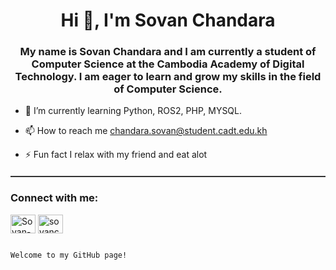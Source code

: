 <h1 align="center">Hi 👋, I'm Sovan Chandara</h1>
<h3 align="center">My name is Sovan Chandara and I am currently a student of Computer Science at the Cambodia Academy of Digital Technology. I am eager to learn and grow my skills in the field of Computer Science.</h3>


- 🌱 I’m currently learning Python, ROS2, PHP, MYSQL.

- 📫 How to reach me chandara.sovan@student.cadt.edu.kh

- ⚡️ Fun fact I relax with my friend and eat alot

<hr style="height:2px; border:none; color:#333; background-color:#333; margin-top: 20px; margin-bottom: 20px;">

<h3 align="left">Connect with me:</h3>
<!-- <a href="https://twitter.com/sovathmonioudom" target="blank"><img align="center" src="https://raw.githubusercontent.com/rahuldkjain/github-profile-readme-generator/master/src/images/icons/Social/twitter.svg" alt="Sovan-Chandara" height="30" width="40" /></a> -->
<a href="https://kh.linkedin.com/in/sovan-chandara-700ab9270" target="blank"><img align="center" src="https://raw.githubusercontent.com/rahuldkjain/github-profile-readme-generator/master/src/images/icons/Social/linked-in-alt.svg" alt="Sovan-Chandara" height="30" width="40" /></a>
<a href="https://www.facebook.com/sovan.chandara.589" target="blank"><img align="center" src="https://raw.githubusercontent.com/rahuldkjain/github-profile-readme-generator/master/src/images/icons/Social/facebook.svg" alt="sovanchandara" height="30" width="40" /></a>
<!-- <a href="https://instagram.com/oudom.mg" target="blank"><img align="center" src="https://raw.githubusercontent.com/rahuldkjain/github-profile-readme-generator/master/src/images/icons/Social/instagram.svg" alt="arad.navos" height="30" width="40" /></a> -->
</p>

                                                                                                        Welcome to my GitHub page! 

